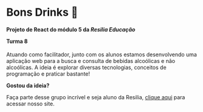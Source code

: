 # Bons Drinks 🍹
#### Projeto de React do módulo 5 da *Resilia Educação* <p>Turma 8</p>


Atuando como facilitador, junto com os alunos estamos desenvolvendo uma aplicação web para a busca e consulta de bebidas alcoólicas e não alcoólicas. A ideia é explorar diversas tecnologias, conceitos de programação e praticar bastante!


**Gostou da ideia?**

Faça parte desse grupo incrível e seja aluno da Resilia, [clique aqui](https://www.resilia.com.br/) para acessar nosso site.